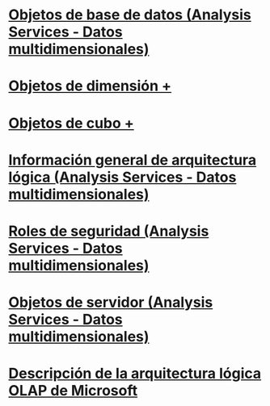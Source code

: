 # [Objetos de base de datos (Analysis Services - Datos multidimensionales)](database-objects-analysis-services-multidimensional-data.md)

# [Objetos de dimensión +](../../../analysis-services/multidimensional-models-olap-logical-dimension-objects/attribute-relationships.md)
# [Objetos de cubo +](../../../analysis-services/multidimensional-models-olap-logical-cube-objects/aggregations-and-aggregation-designs.md)

# [Información general de arquitectura lógica (Analysis Services - Datos multidimensionales)](logical-architecture-overview-analysis-services-multidimensional-data.md)
# [Roles de seguridad (Analysis Services - Datos multidimensionales)](security-roles-analysis-services-multidimensional-data.md)
# [Objetos de servidor (Analysis Services - Datos multidimensionales)](server-objects-analysis-services-multidimensional-data.md)
# [Descripción de la arquitectura lógica OLAP de Microsoft](understanding-microsoft-olap-logical-architecture.md)
